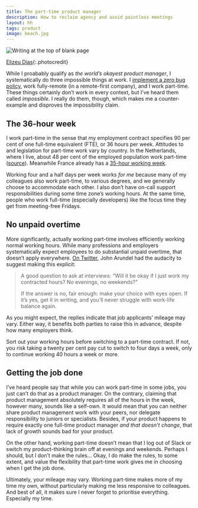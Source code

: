 ```yaml
---
title: The part-time product manager
description: How to reclaim agency and avoid pointless meetings
layout: hh
tags: product
image: beach.jpg
---
```


![Writing at the top of blank page](beach.jpg)

[Elizeu Dias](https://unsplash.com/photos/RN6ts8IZ4_0){:.photocredit}

While I proabably qualify as _the world’s okayest product manager_,
I systematically do three impossible things at work.
I [implement a zero bug policy](zero-bug-policy),
work fully-remote (in a remote-first company), and I work part-time.
These things certainly don’t work in every context, but I’ve heard them called _impossible_.
I really do them, though, which makes me a counter-example and disproves the impossibility claim.

## The 36-hour week

I work part-time in the sense that my employment contract specifies 90 per cent of one full-time equivalent (FTE), or 36 hours per week.
Attitudes to and legislation for part-time work vary by country.
In the Netherlands, where I live, about 48 per cent of the employed population work part-time
([source](https://www.cbs.nl/nl-nl/visualisaties/dashboard-beroepsbevolking/deeltijd)).
Meanwhile France already has a [35-hour working week](https://en.wikipedia.org/wiki/35-hour_workweek).

Working four and a half days per week works _for me_ because many of my colleagues also work part-time, to various degrees, and we generally choose to accommodate each other.
I also don’t have on-call support responsibilities during some time zone’s working hours.
At the same time, people who work full-time (especially developers) like the focus time they get from meeting-free Fridays.

## No unpaid overtime

More significantly, actually working part-time involves efficiently working normal working hours.
While many professions and employers systematically expect employees to do substantial unpaid overtime, that doesn’t apply everywhere.
[On Twitter](https://twitter.com/bitfield/status/1555140746520526849),
John Arundel had the audacity to suggest making this explicit:

> A good question to ask at interviews: “Will it be okay if I just work my contracted hours? No evenings, no weekends?”
>
> If the answer is no, fair enough: make your choice with eyes open. If it’s yes, get it in writing, and you’ll never struggle with work-life balance again.

As you might expect, the replies indicate that job applicants’ mileage may vary.
Either way, it benefits both parties to raise this in advance, despite how many employers think.

Sort out your working hours before switching to a part-time contract.
If not, you risk taking a twenty per cent pay cut to switch to four days a week, only to continue working 40 hours a week or more.

## Getting the job done

I’ve heard people say that while you can work part-time in some jobs, you just can’t do that as a product manager.
On the contrary, claiming that product management absolutely requires all of the hours in the week, however many, sounds like a self-own.
It would mean that you can neither share product management work with your peers, nor delegate responsibility to juniors or specialists.
Besides, if your product happens to require exactly one full-time product manager _and that doesn’t change_,
that lack of growth sounds bad for your product.

On the other hand, working part-time doesn’t mean that I log out of Slack or switch my product-thinking brain off at evenings and weekends.
Perhaps I should, but I don’t make the rules…
Okay, I do make the rules, to some extent, and value the flexibility that part-time work gives me in choosing when I get the job done.

Ultimately, your mileage may vary.
Working part-time makes more of my time my own, without particularly making me less responsive to colleagues.
And best of all, it makes sure I never forget to prioritise everything. Especially my time.
